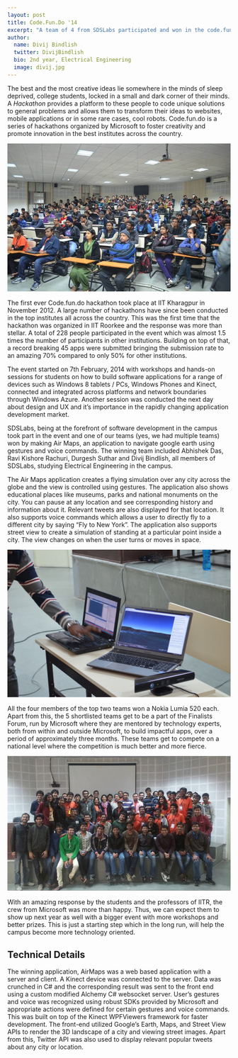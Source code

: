 ```yaml
---
layout: post
title: Code.Fun.Do '14
excerpt: "A team of 4 from SDSLabs participated and won in the code.fun.do hackathon organized by Microsoft"
author:
  name: Divij Bindlish
  twitter: DivijBindlish
  bio: 2nd year, Electrical Engineering
  image: divij.jpg
---
```


The best and the most creative ideas lie somewhere in the minds of sleep deprived, college students, locked in a small and dark corner of their minds. A _Hackathon_ provides a platform to these people to code unique solutions to general problems and allows them to transform their ideas to websites, mobile applications or in some rare cases, cool robots. Code.fun.do is a series of hackathons organized by Microsoft to foster creativity and promote innovation in the best institutes across the country.

![Opening Ceremony](/images/posts/code-fun-do/opening.jpg)

The first ever Code.fun.do hackathon took place at IIT Kharagpur in November 2012. A large number of hackathons have since been conducted in the top institutes all across the country. This was the first time that the hackathon was organized in IIT Roorkee and the response was more than stellar. A total of 228 people participated in the event which was almost 1.5 times the number of participants in other institutions. Building on top of that, a record breaking 45 apps were submitted bringing the submission rate to an amazing 70% compared to only 50% for other institutions.

The event started on 7th February, 2014 with workshops and hands-on sessions for students on how to build software applications for a range of devices such as Windows 8 tablets / PCs, Windows Phones and Kinect, connected and integrated across platforms and network boundaries through Windows Azure. Another session was conducted the next day about design and UX and it’s importance in the rapidly changing application development market.

SDSLabs, being at the forefront of software development in the campus took part in the event and one of our teams (yes, we had multiple teams) won by making Air Maps, an application to navigate google earth using gestures and voice commands. The winning team included Abhishek Das, Ravi Kishore Rachuri, Durgesh Suthar and Divij Bindlish, all members of SDSLabs, studying Electrical Engineering in the campus.

The Air Maps application creates a flying simulation over any city across the globe and the view is controlled using gestures. The application also shows educational places like museums, parks and national monuments on the city. You can pause at any location and see corresponding history and information about it. Relevant tweets are also displayed for that location. It also supports voice commands which allows a user to directly fly to a different city by saying “Fly to New York”. The application also supports street view to create a simulation of standing at a particular point inside a city. The view changes on when the user turns or moves in space.

![Airmaps](/images/posts/code-fun-do/application.jpg)

All the four members of the top two teams won a Nokia Lumia 520 each. Apart from this, the 5 shortlisted teams get to be a part of the Finalists Forum, run by Microsoft where they are mentored by technology experts, both from within and outside Microsoft, to build impactful apps, over a period of approximately three months. These teams get to compete on a national level where the competition is much better and more fierce.

![Closing Ceremony](/images/posts/code-fun-do/closing.jpg)

With an amazing response by the students and the professors of IITR, the crew from Microsoft was more than happy. Thus, we can expect them to show up next year as well with a bigger event with more workshops and better prizes. This is just a starting step which in the long run, will help the campus become more technology oriented.

## Technical Details

The winning application, AirMaps was a web based application with a server and client. A Kinect device was connected to the server. Data was crunched in C# and the corresponding result was sent to the front end using a custom modified Alchemy C# websocket server. User’s gestures and voice was recognized using robust SDKs provided by Microsoft and appropriate actions were defined for certain gestures and voice commands. This was built on top of the Kinect WPFViewers framework for faster development. The front-end utilized Google’s Earth, Maps, and Street View APIs to render the 3D landscape of a city and viewing street images. Apart from this, Twitter API was also used to display relevant popular tweets about any city or location.

